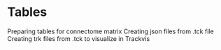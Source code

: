 # Tables
Preparing tables for connectome matrix
Creating json files from .tck file
Creating trk files from .tck to visualize in Trackvis

